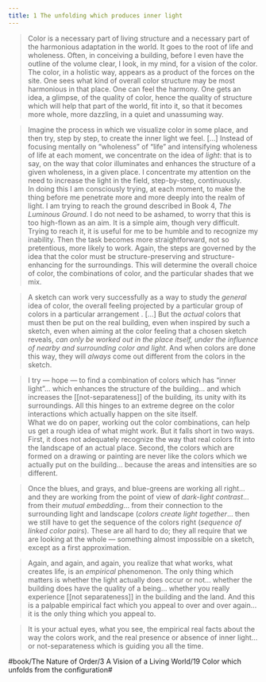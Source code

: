 ```yaml
---
title: 1 The unfolding which produces inner light
---
```


> Color is a necessary part of living structure and a necessary part of the harmonious adaptation in the world. It goes to the root of life and wholeness. Often, in conceiving a building, before I even have the outline of the volume clear, I look, in my mind, for a vision of the color. The color, in a holistic way, appears as a product of the forces on the site. One sees what kind of overall color structure may be most harmonious in that place. One can feel the harmony. One gets an idea, a glimpse, of the quality of color, hence the quality of structure which will help that part of the world, fit into it, so that it becomes more whole, more dazzling, in a quiet and unassuming way.  

> Imagine the process in which we visualize color in some place, and then try, step by step, to create the inner light we feel. […] Instead of focusing mentally on “wholeness” of “life” and intensifying wholeness of life at each moment, we concentrate on the idea of *light*: that is to say, on the way that color illuminates and enhances the structure of a given wholeness, in a given place. I concentrate my attention on the need to increase the light in the field, step-by-step, continuously.  
> In doing this I am consciously trying, at each moment, to make the thing before me penetrate more and more deeply into the realm of light. I am trying to reach the ground described in Book 4, *The Luminous Ground*. I do not need to be ashamed, to worry that this is too high-flown as an aim. It is a simple aim, though very difficult. Trying to reach it, it is useful for me to be humble and to recognize my inability. Then the task becomes more straightforward, not so pretentious, more likely to work. Again, the steps are governed by the idea that the color must be structure-preserving and structure-enhancing for the surroundings. This will determine the overall choice of color, the combinations of color, and the particular shades that we mix.  

> A sketch can work very successfully as a way to study the *general* idea of color, the overall feeling projected by a particular group of colors in a particular arrangement . […] But the *actual* colors that must then be put on the real building, even when inspired by such a sketch, even when aiming at the color feeling that a chosen sketch reveals, *can only be worked out in the place itself, under the influence of nearby and surrounding color and light*. And when colors are done this way, they will *always* come out different from the colors in the sketch.  

> I try — hope — to find a combination of colors which has “inner light”… which enhances the structure of the building… and which increases the [[not-separateness]] of the building, its unity with its surroundings. All this hinges to an extreme degree on the color interactions which actually happen on the site itself.  
> What we do on paper, working out the color combinations, can help us get a rough idea of what might work. But it falls short in two ways. First, it does not adequately recognize the way that real colors fit into the landscape of an actual place. Second, the colors which are formed on a drawing or painting are never like the colors which we actually put on the building… because the areas and intensities are so different.  

> Once the blues, and grays, and blue-greens are working all right… and they are working from the point of view of *dark-light contrast*… from their *mutual embedding*… from their connection to the surrounding light and landscape (*colors create light together*… then we still have to get the sequence of the colors right (*sequence of linked color pairs*). These are all hard to do; they all require that we are looking at the whole — something almost impossible on a sketch, except as a first approximation.  

> Again, and again, and again, you realize that what works, what creates life, is an *empirical* phenomenon. The only thing which matters is whether the light actually does occur or not… whether the building does have the quality of a being… whether you really experience [[not separateness]] in the building and the land. And this is a palpable empirical fact which you appeal to over and over again… it is the only thing which you appeal to.  

> It is your actual eyes, what you see, the empirical real facts about the way the colors work, and the real presence or absence of inner light… or not-separateness which is guiding you all the time.  

#book/The Nature of Order/3 A Vision of a Living World/19 Color which unfolds from the configuration#